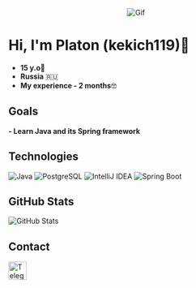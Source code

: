 <p align="center">
  <img src="https://images.steamusercontent.com/ugc/916920527962943968/047A07C8EBDDE264EA1CD4FFB55D685BE8F495AA/?imw=5000&imh=5000&ima=fit&impolicy=Letterbox&imcolor=%23000000&letterbox=false" alt="Gif">
</p>

# Hi, I'm Platon (kekich119)👋

- **15 y.o**👶
- **Russia** 🇷🇺
- **My experience - 2 months**🤓
  

## Goals
**- Learn Java and its Spring framework**

  
## Technologies
![Java](https://img.shields.io/badge/Java-ED8B00?style=for-the-badge&logo=java&logoColor=white)
![PostgreSQL](https://img.shields.io/badge/PostgreSQL-316192?style=for-the-badge&logo=postgresql&logoColor=white)
![IntelliJ IDEA](https://img.shields.io/badge/IntelliJ-IDEA-blue?style=for-the-badge&logo=intellij-idea)
![Spring Boot](https://img.shields.io/badge/Spring_Boot-6DB33F?style=for-the-badge&logo=spring-boot&logoColor=white)

## GitHub Stats
![GitHub Stats](https://github-readme-stats.vercel.app/api?username=kekich119&show_icons=true&theme=tokyonight)

## Contact
 <a href="https://t.me/kekich108" target="_blank" rel="noopener noreferrer" style="text-decoration: none; outline: none">
    <img src="https://upload.wikimedia.org/wikipedia/commons/thumb/8/83/Telegram_2019_Logo.svg/768px-Telegram_2019_Logo.svg.png" width="36" height="36" alt="Telegram" />
  </a>
